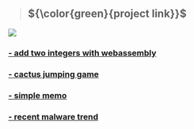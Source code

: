 > ## ${\color{green}{project link}}$
[![](/​/add%20two%20integers.png)](https://lignah.me/web_assembly)
### [- add two integers with webassembly](https://lignah.me/web_assembly)
### [- cactus jumping game](https://lignah.me/game-cactus_jumping)
### [- simple memo](https://lignah.me/todo)
### [- recent malware trend](https://lignah.me/malware_trend)